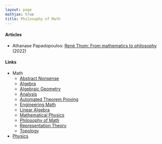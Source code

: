 ```yaml
---
layout: page
mathjax: true
title: Philosophy of Math
---
```


#### Articles
* Athanase Papadopoulos: [René Thom: From mathematics to philosophy](https://hal.science/hal-03750378/document) (2022)

#### Links
* Math
  * [Abstract Nonsense](math/abstract_nonsense.md)
  * [Algebra](math/algebra.md)
  * [Algebraic Geometry](math/algebraic_geometry.md)
  * [Analysis](math/analysis.md)
  * [Automated Theorem Proving](math/automated_theorem_proving.md)
  * [Engineering Math](math/engineering_math.md)
  * [Linear Algebra](math/linear_algebra.md)
  * [Mathematical Physics](mathematical_physics.md)
  * [Philosophy of Math](philosophy_of_math.md)
  * [Representation Theory](math/representation_theory.md)
  * [Topology](math/topology.md)
* [Physics](physics.md)


